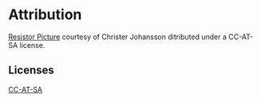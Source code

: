 Attribution
===========

[Resistor Picture](../resources/resistor_picture.jpeg) courtesy of Christer Johansson ditributed under a CC-AT-SA license.

Licenses
--------
[CC-AT-SA](http://creativecommons.org/licenses/by-sa/3.0/)
